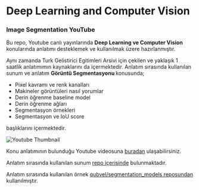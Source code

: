 # Deep Learning and Computer Vision 
### Image Segmentation YouTube

Bu repo, Youtube canlı yayınlarında <b> Deep Learning ve Computer Vision </b> konularında anlatımı desteklemek ve kullanılmak üzere hazırlanmıştır. 

Aynı zamanda Turk Gelistirici Egitimleri Arsivi için çekilen ve yaklaşık 1 saatlik anlatımımın kaynaklarını da içermektedir. 
Anlatım sırasında kullanılan sunum ve anlatım <b> Görüntü Segmentasyonu </b> konusunda;<br> 
<ul>
  <li>Pixel kavramı ve renk kanalları</li>
  <li>Makineler görüntüleri nasıl yorumlar </li>
  <li>Derin öğrenme baseline model</li>
  <li>Derin öğrenme ağları</li>
  <li>Segmentasyon örnekleri</li>
  <li>Segmentasyon ve IoU score</li> 
</ul>  

başlıklarını içermektedir. 

![Youtube Thumbnail](https://github.com/irem-komurcu/image-segmentation-youtube/blob/main/youtube_thumbnail.jpg)

Konu anlatımının bulunduğu Youtube videosuna <a href="https://www.youtube.com/watch?v=aUHoDeo3DFg&list=PLk54I7lqQSsbpShjcv3upA5LwMqyV9p27&index=4&ab_channel=MertCobanov">buradan</a> ulaşabilirsiniz. <br>

Anlatım sırasında kullanılan sunum <a href="https://github.com/irem-komurcu/image-segmentation-youtube/blob/main/image_segmentation_presentation.pdf">repo içerisinde</a> bulunmaktadır. 

Anlatım sırasında kullanılan örnek <a href="https://github.com/qubvel/segmentation_models">qubvel/segmentation_models reposundan</a> kullanılmıştır. 
